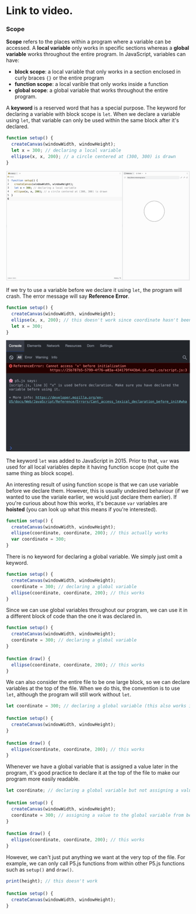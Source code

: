# Link to video.

### Scope

**Scope** refers to the places within a program where a variable can be accessed. A **local variable** only works in specific sections whereas a **global variable** works throughout the entire program. In JavaScript, variables can have:
* **block scope**: a local variable that only works in a section enclosed in curly braces `{}` or the entire program
* **function scope**: a local varible that only works inside a function
* **global scope**: a global variable that works throughout the entire program.

A **keyword** is a reserved word that has a special purpose. The keyword for declaring a variable with block scope is `let`. When we declare a variable using `let`, that variable can only be used within the same block after it's declared. 

```javascript
function setup() {
  createCanvas(windowWidth, windowHeight);
  let x = 300; // declaring a local variable
  ellipse(x, x, 200); // a circle centered at (300, 300) is drawn
}
```

![](../../Images/Coordinate_300_2.png)

If we try to use a variable before we declare it using `let`, the program will crash. The error message will say **Reference Error**.

```javascript
function setup() {
  createCanvas(windowWidth, windowHeight);
  ellipse(x, x, 200); // this doesn't work since coordinate hasn't been declared yet
  let x = 300; 
}
```

![](../../Images/Error_300_2.png)

The keyword `let` was added to JavaScript in 2015. Prior to that, `var` was used for all local variables depite it having function scope (not quite the same thing as block scope).

An interesting result of using function scope is that we can use variable before we declare them. However, this is usually undesired behaviour (if we wanted to use the variale earlier, we would just declare them earlier). If you're curious about how this works, it's because `var` variables are **hoisted** (you can look up what this means if you're interested).

```js
function setup() {
  createCanvas(windowWidth, windowHeight);
  ellipse(coordinate, coordinate, 200); // this actually works
  var coordinate = 300; 
}
```

There is no keyword for declaring a global variable. We simply just omit a keyword.

```js
function setup() {
  createCanvas(windowWidth, windowHeight);
  coordinate = 300; // declaring a global variable
  ellipse(coordinate, coordinate, 200); // this works
}
```

Since we can use global variables throughout our program, we can use it in a different block of code than the one it was declared in.

```javascript
function setup() {
  createCanvas(windowWidth, windowHeight);
  coordinate = 300; // declaring a global variable
}

function draw() {
  ellipse(coordinate, coordinate, 200); // this works
}
```

We can also consider the entire file to be one large block, so we can declare variables at the top of the file. When we do this, the convention is to use `let`, although the program will still work without `let`.

```javascript
let coordinate = 300; // declaring a global variable (this also works if we omit "let")

function setup() {
  createCanvas(windowWidth, windowHeight);
}

function draw() {
  ellipse(coordinate, coordinate, 200); // this works
}
```

Whenever we have a global variable that is assigned a value later in the program, it's good practice to declare it at the top of the file to make our program more easily readable.

```javascript
let coordinate; // declaring a global variable but not assigning a value to it yet

function setup() {
  createCanvas(windowWidth, windowHeight);
  coordinate = 300; // assigning a value to the global variable from before
}

function draw() {
  ellipse(coordinate, coordinate, 200); // this works
}
```

However, we can't just put anything we want at the very top of the file. For example, we can only call P5.js functions from within other P5.js functions such as `setup()` and `draw()`.

```javascript
print(height); // this doesn't work

function setup() {
  createCanvas(windowWidth, windowHeight);
}
```
